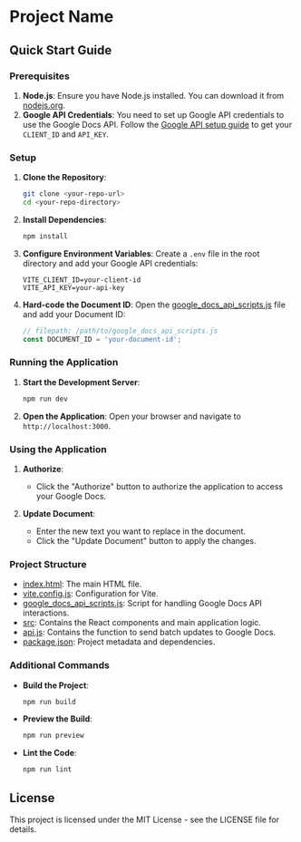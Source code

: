 # Project Name

## Quick Start Guide

### Prerequisites

1. **Node.js**: Ensure you have Node.js installed. You can download it from [nodejs.org](https://nodejs.org/).
2. **Google API Credentials**: You need to set up Google API credentials to use the Google Docs API. Follow the [Google API setup guide](https://developers.google.com/docs/api/quickstart/js) to get your `CLIENT_ID` and `API_KEY`.

### Setup

1. **Clone the Repository**:
    ```sh
    git clone <your-repo-url>
    cd <your-repo-directory>
    ```

2. **Install Dependencies**:
    ```sh
    npm install
    ```

3. **Configure Environment Variables**:
    Create a `.env` file in the root directory and add your Google API credentials:
    ```env
    VITE_CLIENT_ID=your-client-id
    VITE_API_KEY=your-api-key
    ```

4. **Hard-code the Document ID**:
    Open the [google_docs_api_scripts.js](http://_vscodecontentref_/1) file and add your Document ID:
    ```javascript
    // filepath: /path/to/google_docs_api_scripts.js
    const DOCUMENT_ID = 'your-document-id';
    ```

### Running the Application

1. **Start the Development Server**:
    ```sh
    npm run dev
    ```

2. **Open the Application**:
    Open your browser and navigate to `http://localhost:3000`.

### Using the Application

1. **Authorize**:
    - Click the "Authorize" button to authorize the application to access your Google Docs.

2. **Update Document**:
    - Enter the new text you want to replace in the document.
    - Click the "Update Document" button to apply the changes.

### Project Structure

- [index.html](http://_vscodecontentref_/2): The main HTML file.
- [vite.config.js](http://_vscodecontentref_/3): Configuration for Vite.
- [google_docs_api_scripts.js](http://_vscodecontentref_/4): Script for handling Google Docs API interactions.
- [src](http://_vscodecontentref_/5): Contains the React components and main application logic.
- [api.js](http://_vscodecontentref_/6): Contains the function to send batch updates to Google Docs.
- [package.json](http://_vscodecontentref_/7): Project metadata and dependencies.

### Additional Commands

- **Build the Project**:
    ```sh
    npm run build
    ```

- **Preview the Build**:
    ```sh
    npm run preview
    ```

- **Lint the Code**:
    ```sh
    npm run lint
    ```

## License

This project is licensed under the MIT License - see the LICENSE file for details.